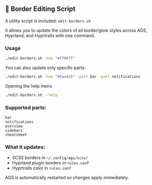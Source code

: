 
## 🔧 Border Editing Script

A utility script is included: `edit-borders.sh`

It allows you to update the colors of all border/glow styles across AGS, Hyprland, and Hyprtrails with one command.

### Usage

```bash
./edit-borders.sh -hex "#ff00ff"
```

You can also update only specific parts:

```bash
./edit-borders.sh -hex "#0aa4e5" -part bar -part notifications
```
Opening the help menu

```bash
./edit-borders.sh --help
```

### Supported parts:
```
bar
notifications
overview
sidebars
cheatsheet
```

### What it updates:
- SCSS borders in `~/.config/ags/scss/`
- Hyprland plugin borders in `rules.conf`
- Hyprtrails color in `rules.conf`

AGS is automatically restarted so changes apply immediately.
